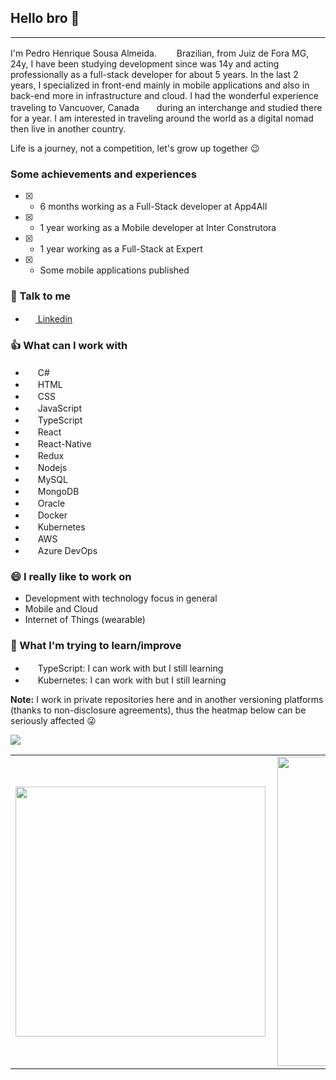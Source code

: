 ## Hello bro 👋
---

I'm Pedro Henrique Sousa Almeida. <img height="16" width="24" src="https://upload.wikimedia.org/wikipedia/commons/0/05/Flag_of_Brazil.svg"/> Brazilian, from Juiz de Fora MG, 24y, I have been studying development since was 14y and acting professionally as a full-stack developer for about 5 years. In the last 2 years, I specialized in front-end mainly in mobile applications and also in back-end more in infrastructure and cloud. I had the wonderful experience traveling to Vancuover, Canada <img height="16" width="24" src="https://upload.wikimedia.org/wikipedia/commons/thumb/d/d9/Flag_of_Canada_%28Pantone%29.svg/255px-Flag_of_Canada_%28Pantone%29.svg.png"/>during an interchange and studied there for a year.
I am interested in traveling around the world as a digital nomad then live in another country.

Life is a journey, not a competition, let's grow up together :wink:
### Some achievements and experiences

- [x] - 6 months working as a Full-Stack developer at App4All

- [x] - 1 year working as a Mobile developer at Inter Construtora

- [x] - 1 year working as a Full-Stack at Expert

- [x] - Some mobile applications published

### :incoming_envelope: Talk to me

- [<img height="16" width="16" src="https://unpkg.com/simple-icons@latest/icons/linkedin.svg" /> Linkedin](https://www.linkedin.com/in/pedro-henrique-sousa-almeida-b3977a162/)


### :+1: What can I work with

- <img height="16" width="16" src="https://unpkg.com/simple-icons@latest/icons/csharp.svg"/> C#
- <img height="16" width="16" src="https://unpkg.com/simple-icons@latest/icons/html5.svg"/> HTML
- <img height="16" width="16" src="https://unpkg.com/simple-icons@latest/icons/css3.svg"/> CSS
- <img height="16" width="16" src="https://unpkg.com/simple-icons@latest/icons/javascript.svg"/> JavaScript
- <img height="16" width="16" src="https://unpkg.com/simple-icons@latest/icons/typescript.svg"/> TypeScript
- <img height="16" width="16" src="https://unpkg.com/simple-icons@latest/icons/react.svg"/> React
- <img height="16" width="16" src="https://unpkg.com/simple-icons@latest/icons/react.svg"/> React-Native
- <img height="16" width="16" src="https://unpkg.com/simple-icons@latest/icons/redux.svg"/> Redux
- <img height="16" width="16" src="https://unpkg.com/simple-icons@latest/icons/nodedotjs.svg"/> Nodejs
- <img height="16" width="16" src="https://unpkg.com/simple-icons@latest/icons/mysql.svg"/> MySQL
- <img height="16" width="16" src="https://unpkg.com/simple-icons@latest/icons/mongodb.svg"/> MongoDB
- <img height="16" width="16" src="https://unpkg.com/simple-icons@latest/icons/oracle.svg"/> Oracle
- <img height="16" width="16" src="https://unpkg.com/simple-icons@latest/icons/docker.svg"/> Docker
- <img height="16" width="16" src="https://unpkg.com/simple-icons@latest/icons/kubernetes.svg"/> Kubernetes
- <img height="16" width="16" src="https://unpkg.com/simple-icons@latest/icons/amazonaws.svg"/> AWS
- <img height="16" width="16" src="https://unpkg.com/simple-icons@latest/icons/azuredevops.svg"/> Azure DevOps

### 😄 I really like to work on
- Development with technology focus in general
- Mobile and Cloud
- Internet of Things (wearable)

### 🔭 What I'm trying to learn/improve

- <img height="16" width="16" src="https://unpkg.com/simple-icons@latest/icons/typescript.svg"/> TypeScript: I can work with but I still learning
- <img height="16" width="16" src="https://unpkg.com/simple-icons@latest/icons/kubernetes.svg"/> Kubernetes: I can work with but I still learning

**Note:** I work in private repositories here and in another versioning platforms (thanks to non-disclosure agreements), thus the heatmap below can be seriously affected :stuck_out_tongue_winking_eye:

![](https://komarev.com/ghpvc/?username=lhendinha&style=flat-square)
<center>
<table>
    <tr>
        <td><img width="400px" align="left" src="https://github-readme-stats.vercel.app/api/top-langs/?username=lhendinha&hide=html&layout=compact&theme=buefy" /></td>
        <td><img width="495px" align="left" src="https://github-readme-stats.vercel.app/api?username=lhendinha&theme=buefy"/></td>
    </tr>   
</table>
</center>  
<!--
**lhendinha/lhendinha** is a ✨ _special_ ✨ repository because its `README.md` (this file) appears on your GitHub profile.

Here are some ideas to get you started:

- 🔭 I’m currently working on ...
- 🌱 I’m currently learning ...
- 👯 I’m looking to collaborate on ...
- 🤔 I’m looking for help with ...
- 💬 Ask me about ...
- 📫 How to reach me: ...
- 😄 Pronouns: ...
- ⚡ Fun fact: ...
-->
